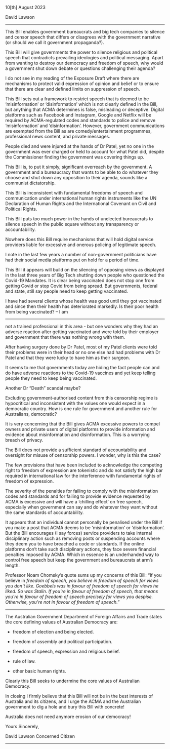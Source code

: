 10[th] August 2023

David Lawson


-----

This Bill enables government bureaucrats and big tech companies to silence and censor
speech that differs or disagrees with the government narrative (or should we call it
government propaganda?).

This Bill will give governments the power to silence religious and political speech that
contradicts prevailing ideologies and political messaging. Apart from wanting to destroy
our democracy and freedom of speech, why would a government shut down debate or
questions challenging their agenda?

I do not see in my reading of the Exposure Draft where there are mechanisms to protect
valid expression of opinion and belief or to ensure that there are clear and defined limits
on suppression of speech.

This Bill sets out a framework to restrict speech that is deemed to be ‘misinformation’ or
‘disinformation’ which is not clearly defined in the Bill, but anything that ACMA
determines is false, misleading or deceptive. Digital platforms such as Facebook and
Instagram, Google and Netflix will be required by ACMA-regulated codes and standards
to police and remove ‘misinformation’ and ‘disinformation’. However, government
communications are exempted from the Bill as are comedy/entertainment programmes,
professional news content, and private messages.

People died and were injured at the hands of Dr Patel, yet no one in the government was
ever charged or held to account for what Patel did, despite the Commissioner finding the
government was covering things up.

This Bill is, to put it simply, significant overreach by the government. A government and
a bureaucracy that wants to be able to do whatever they choose and shut down any
opposition to their agenda, sounds like a communist dictatorship.

This Bill is inconsistent with fundamental freedoms of speech and communication under
international human rights instruments like the UN Declaration of Human Rights and the
International Covenant on Civil and Political Rights.

This Bill puts too much power in the hands of unelected bureaucrats to silence speech in
the public square without any transparency or accountability.

Nowhere does this Bill require mechanisms that will hold digital service providers liable
for excessive and onerous policing of legitimate speech.

I note in the last few years a number of non-government politicians have had their social
media platforms put on hold for a period of time.

This Bill it appears will build on the silencing of opposing views as displayed in the last
three years of Big Tech shutting down people who questioned the Covid-19 Mandates. It
is clear being vaccinated does not stop one from getting Covid or stop Covid from being
spread. But governments, federal and state, still say people need to keep getting
vaccinated.

I have had several clients whose health was good until they got vaccinated and since then
their health has deteriorated markedly. Is their poor health from being vaccinated? – I am


-----

not a trained professional in this area - but one wonders why they had an adverse reaction
after getting vaccinated and were told by their employer and government that there was
nothing wrong with them.

After having surgery done by Dr Patel, most of my Patel clients were told their problems
were in their head or no one else had had problems with Dr Patel and that they were
lucky to have him as their surgeon.

It seems to me that governments today are hiding the fact people can and do have
adverse reactions to the Covid-19 vaccines and yet keep telling people they need to keep
being vaccinated.


Another Dr “Death” scandal maybe?


Excluding government-authorised content from this censorship regime is hypocritical
and inconsistent with the values one would expect in a democratic country. How is one
rule for government and another rule for Australians, democratic?

It is very concerning that the Bill gives ACMA excessive powers to compel owners and
private users of digital platforms to provide information and evidence about
misinformation and disinformation. This is a worrying breach of privacy.

The Bill does not provide a sufficient standard of accountability and oversight for misuse
of censorship powers. I wonder, why is this the case?

The few provisions that have been included to acknowledge the competing right to
freedom of expression are tokenistic and do not satisfy the high bar required in
international law for the interference with fundamental rights of freedom of expression.

The severity of the penalties for failing to comply with the misinformation codes and
standards and for failing to provide evidence requested by ACMA is excessive and will
have a ‘chilling effect’ on free speech, especially when government can say and do
whatever they want without the same standards of accountability.

It appears that an individual cannot personally be penalised under the Bill if you make a
post that ACMA deems to be ‘misinformation’ or ‘disinformation’. But the Bill
encourages (I say forces) service providers to take internal disciplinary action such as
removing posts or suspending accounts where they deem you to have breached a code or
standards. If the online platforms don’t take such disciplinary actions, they face severe
financial penalties imposed by ACMA. Which in essence is an underhanded way to
control free speech but keep the government and bureaucrats at arm’s length.

Professor Noam Chomsky’s quote sums up my concerns of this Bill: “If you believe in
_freedom of speech, you believe in freedom of speech for views you don't like. Goebbels_
_was in favour of freedom of speech for views he liked. So was Stalin. If you're in favour_
_of freedom of speech, that means you're in favour of freedom of speech precisely for_
_views you despise. Otherwise, you're not in favour of freedom of speech.”_


-----

The Australian Government Department of Foreign Affairs and Trade states the core
defining values of Australian Democracy are:

  - freedom of election and being elected.

  - freedom of assembly and political participation.

  - freedom of speech, expression and religious belief.

  - rule of law.

  - other basic human rights.


Clearly this Bill seeks to undermine the core values of Australian Democracy.


In closing I firmly believe that this Bill will not be in the best interests of Australia and
its citizens, and I urge the ACMA and the Australian government to dig a hole and bury
this Bill with concrete!


Australia does not need anymore erosion of our democracy!


Yours Sincerely,


David Lawson
Concerned Citizen


-----

